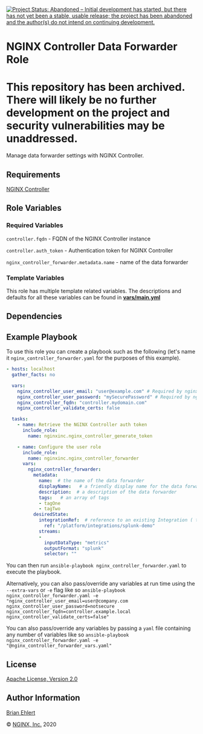 [![Project Status: Abandoned – Initial development has started, but there has not yet been a stable, usable release; the project has been abandoned and the author(s) do not intend on continuing development.](https://www.repostatus.org/badges/latest/abandoned.svg)](https://www.repostatus.org/#abandoned)

NGINX Controller Data Forwarder Role
==========================

# This repository has been archived. There will likely be no further development on the project and security vulnerabilities may be unaddressed.

Manage data forwarder settings with NGINX Controller.

Requirements
------------

[NGINX Controller](https://www.nginx.com/products/nginx-controller/)

Role Variables
--------------

### Required Variables

`controller.fqdn` - FQDN of the NGINX Controller instance

`controller.auth_token` - Authentication token for NGINX Controller

`nginx_controller_forwarder.metadata.name` -  name of the data forwarder

### Template Variables

This role has multiple template related variables. The descriptions and defaults for all these variables can be found in **[vars/main.yml](./vars/main.yml)**

Dependencies
------------

Example Playbook
----------------

To use this role you can create a playbook such as the following (let's name it `nginx_controller_forwarder.yaml` for the purposes of this example).

```yaml
- hosts: localhost
  gather_facts: no

  vars:
    nginx_controller_user_email: "user@example.com" # Required by nginx_controller_generate_token role
    nginx_controller_user_password: "mySecurePassword" # Required by nginx_controller_generate_token role
    nginx_controller_fqdn: "controller.mydomain.com"
    nginx_controller_validate_certs: false

  tasks:
    - name: Retrieve the NGINX Controller auth token
      include_role:
        name: nginxinc.nginx_controller_generate_token

    - name: Configure the user role
      include_role:
        name: nginxinc.nginx_controller_forwarder
      vars:
        nginx_controller_forwarder:
          metadata:
            name:  # the name of the data forwarder
            displayName:   # a friendly display name for the data forwarder (spaces and special characters allowed)
            description:  # a description of the data forwarder
            tags:   # an array of tags
            - tagOne
            - tagTwo
          desiredState:
            integrationRef:  # reference to an existing Integration ( target URI and credential )
              ref: "/platform/integrations/splunk-demo"
            streams:
            -
              inputDataType: "metrics"
              outputFormat: "splunk"
              selector: ""

```

You can then run `ansible-playbook nginx_controller_forwarder.yaml` to execute the playbook.

Alternatively, you can also pass/override any variables at run time using the `--extra-vars` or `-e` flag like so `ansible-playbook nginx_controller_forwarder.yaml -e "nginx_controller_user_email=user@company.com nginx_controller_user_password=notsecure nginx_controller_fqdn=controller.example.local nginx_controller_validate_certs=false"`

You can also pass/override any variables by passing a `yaml` file containing any number of variables like so `ansible-playbook nginx_controller_forwarder.yaml -e "@nginx_controller_forwarder_vars.yaml"`

License
-------

[Apache License, Version 2.0](./LICENSE)

Author Information
------------------

[Brian Ehlert](https://github.com/brianehlert)

&copy; [NGINX, Inc.](https://www.nginx.com/) 2020
